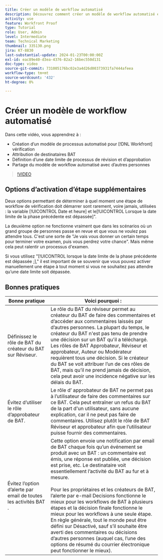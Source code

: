 ```yaml
---
title: Créer un modèle de workflow automatisé
description: Découvrez comment créer un modèle de workflow automatisé en affectant les destinataires du BAT et en définissant les échéances du BAT. Partagez ensuite le modèle avec d’autres utilisateurs.
activity: use
feature: Workfront Proof
type: Tutorial
role: User, Admin
level: Intermediate
team: Technical Marketing
thumbnail: 335130.png
jira: KT-8830
last-substantial-update: 2024-01-23T00:00:00Z
exl-id: eac89e40-d3ea-4376-82a2-16bec550d131
doc-type: video
source-git-commit: 731005176bc02e3a4d26d00373931fa7444afeea
workflow-type: tm+mt
source-wordcount: '432'
ht-degree: 0%

---
```


# Créer un modèle de workflow automatisé

Dans cette vidéo, vous apprendrez à :

* Création d’un modèle de processus automatisé pour [!DNL  Workfront] vérification
* Attribution de destinataires BAT
* Définition d’une date limite de processus de révision et d’approbation
* Partage du modèle de workflow automatisé avec d’autres personnes

>[!VIDEO](https://video.tv.adobe.com/v/335130/?quality=12&learn=on)

## Options d’activation d’étape supplémentaires

Deux options permettant de déterminer à quel moment une étape de workflow de vérification doit démarrer sont rarement, voire jamais, utilisées : la variable [!UICONTROL Date et heure] et le[!UICONTROL Lorsque la date limite de la phase précédente est dépassée]&quot;.

La deuxième option ne fonctionne vraiment que dans les scénarios où un grand groupe de personnes passe en revue et que vous ne voulez pas attendre tous. C&#39;est une sorte de &quot;Je vais vous donner un certain temps pour terminer votre examen, puis vous perdrez votre chance&quot;. Mais même cela peut ralentir un processus d&#39;examen.

Si vous utilisez &quot;[!UICONTROL lorsque la date limite de la phase précédente est dépassée ;],&quot; il est important de se souvenir que vous pouvez activer manuellement une étape à tout moment si vous ne souhaitez pas attendre qu’une date limite soit dépassée.

## Bonnes pratiques

| Bonne pratique | Voici pourquoi : |
|---|---|
| Définissez le rôle de BAT du créateur du BAT sur Réviseur. | Le rôle du BAT du réviseur permet au créateur du BAT de faire des commentaires et d’accéder aux commentaires laissés par d’autres personnes. La plupart du temps, le créateur du BAT n&#39;est pas tenu de prendre une décision sur un BAT qu&#39;il a téléchargé. Les rôles de BAT Approbateur, Réviseur et approbateur, Auteur ou Modérateur requièrent tous une décision. Si le créateur du BAT se voit attribuer l’un de ces rôles de BAT, mais qu’il ne prend jamais de décision, cela peut avoir une incidence négative sur les délais du BAT. |
| Évitez d’utiliser le rôle d’approbateur de BAT. | Le rôle d’ approbateur de BAT ne permet pas à l’utilisateur de faire des commentaires sur ce BAT. Cela peut entraîner un refus du BAT de la part d&#39;un utilisateur, sans aucune explication, car il ne peut pas faire de commentaires. Utilisez plutôt le rôle de BAT Réviseur et approbateur afin que l’utilisateur puisse fournir des commentaires. |
| Évitez l’option d’alerte par email de toutes les activités BAT . | Cette option envoie une notification par email de BAT chaque fois qu’un événement se produit avec un BAT : un commentaire est émis, une réponse est publiée, une décision est prise, etc. Le destinataire voit essentiellement l’activité du BAT au fur et à mesure.<br><br>Pour les propriétaires et les créateurs de BAT, l’alerte par e-mail Decisions fonctionne le mieux pour les workflows de BAT à plusieurs étapes et la décision finale fonctionne le mieux pour les workflows à une seule étape. En règle générale, tout le monde peut être défini sur Désactivé, sauf s’il souhaite être averti des commentaires ou décisions d’autres personnes (auquel cas, l’une des options de résumé du courrier électronique peut fonctionner le mieux). |
